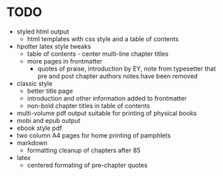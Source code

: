 TODO
=======

*	styled html output
	*	html templates with css style and a table of contents
*	hpotter latex style tweaks
	* table of contents - center multi-line chapter titles
	* more pages in frontmatter
		* quotes of praise, introduction by EY, note from typesetter that
		pre and post chapter authors notes have been removed
* classic style
	* better title page
	* introduction and other information added to frontmatter
	* non-bold chapter titles in table of contents
* multi-volume pdf output suitable for printing of physical books
* mobi and epub output
* ebook style pdf
* two column A4 pages for home printing of pamphlets
* markdown
	* formatting cleanup of chapters after 85
* latex
	* centered formating of pre-chapter quotes
